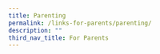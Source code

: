 ```yaml
---
title: Parenting
permalink: /links-for-parents/parenting/
description: ""
third_nav_title: For Parents
---
```

